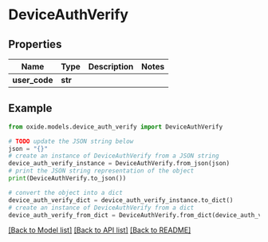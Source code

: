 # DeviceAuthVerify


## Properties

Name | Type | Description | Notes
------------ | ------------- | ------------- | -------------
**user_code** | **str** |  | 

## Example

```python
from oxide.models.device_auth_verify import DeviceAuthVerify

# TODO update the JSON string below
json = "{}"
# create an instance of DeviceAuthVerify from a JSON string
device_auth_verify_instance = DeviceAuthVerify.from_json(json)
# print the JSON string representation of the object
print(DeviceAuthVerify.to_json())

# convert the object into a dict
device_auth_verify_dict = device_auth_verify_instance.to_dict()
# create an instance of DeviceAuthVerify from a dict
device_auth_verify_from_dict = DeviceAuthVerify.from_dict(device_auth_verify_dict)
```
[[Back to Model list]](../README.md#documentation-for-models) [[Back to API list]](../README.md#documentation-for-api-endpoints) [[Back to README]](../README.md)


